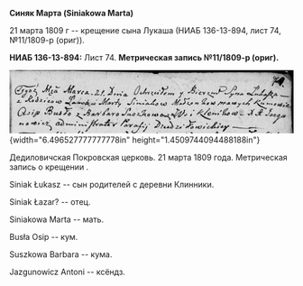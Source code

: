 **Синяк Марта (Siniakowa Marta)**

21 марта 1809 г -- крещение сына Лукаша (НИАБ 136-13-894, лист 74,
№11/1809-р (ориг)).

**НИАБ 136-13-894:** Лист 74. **Метрическая запись №11/1809-р (ориг).**

![](./media/cdfee11aace014c87c67f301b8108508ad83b57e.png){width="6.496527777777778in"
height="1.4509744094488188in"}

Дедиловичская Покровская церковь. 21 марта 1809 года. Метрическая запись
о крещении .

Siniak Łukasz -- сын родителей с деревни Клинники.

Siniak Łazar? -- отец.

Siniakowa Marta -- мать.

Busła Osip -- кум.

Suszkowa Barbara -- кума.

Jazgunowicz Antoni -- ксёндз.
